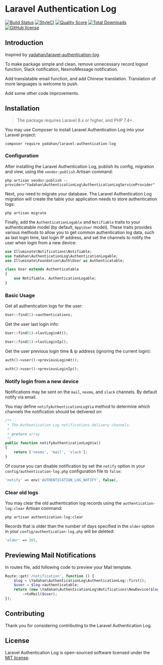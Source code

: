 # Laravel Authentication Log

[![Build Status](https://travis-ci.com/github/KeyShang/laravel-authentication-log.svg?branch=master)](https://travis-ci.com/github/KeyShang)
[![StyleCI](https://github.styleci.io/repos/369752648/shield?branch=master)](https://github.styleci.io/repos/shield)
[![Quality Score](https://img.shields.io/scrutinizer/g/yadahan/laravel-authentication-log.svg?style=flat)](https://scrutinizer-ci.com/g/yadahan/laravel-authentication-log)
[![Total Downloads](https://poser.pugx.org/KeyShang/laravel-authentication-log/downloads?format=flat)](https://packagist.org/packages/KeyShang/laravel-authentication-log)
[![GitHub license](https://img.shields.io/badge/license-MIT-blue.svg?style=flat)](https://raw.githubusercontent.com/KeyShang/laravel-authentication-log/master/LICENSE)

## Introduction
Inspired by [yadahan/laravel-authentication-log](https://github.com/yadahan/laravel-authentication-log).

To make package simple and clean, remove unnecessary record logout function, Slack notification, NexmoMessage notification.

Add translatable email function, and add Chinese translation. Translation of more languages is welcome to push.

Add some other code improvements.

## Installation

> The package requires Laravel 8.x or higher, and PHP 7.4+.

You may use Composer to install Laravel Authentication Log into your Laravel project:

    composer require yadahan/laravel-authentication-log

### Configuration

After installing the Laravel Authentication Log, publish its config, migration and view, using the `vendor:publish` Artisan command:

    php artisan vendor:publish --provider="Yadahan\AuthenticationLog\AuthenticationLogServiceProvider"

Next, you need to migrate your database. The Laravel Authentication Log migration will create the table your application needs to store authentication logs:

    php artisan migrate

Finally, add the `AuthenticationLogable` and `Notifiable` traits to your authenticatable model (by default, `App\User` model). These traits provides various methods to allow you to get common authentication log data, such as last login time, last login IP address, and set the channels to notify the user when login from a new device:

```php
use Illuminate\Notifications\Notifiable;
use Yadahan\AuthenticationLog\AuthenticationLogable;
use Illuminate\Foundation\Auth\User as Authenticatable;

class User extends Authenticatable
{
    use Notifiable, AuthenticationLogable;
}
```

### Basic Usage

Get all authentication logs for the user:

```php
User::find(1)->authentications;
```

Get the user last login info:

```php
User::find(1)->lastLoginAt();

User::find(1)->lastLoginIp();
```

Get the user previous login time & ip address (ignoring the current login):

```php
auth()->user()->previousLoginAt();

auth()->user()->previousLoginIp();
```

### Notify login from a new device

Notifications may be sent on the `mail`, `nexmo`, and `slack` channels. By default notify via email.

You may define `notifyAuthenticationLogVia` method to determine which channels the notification should be delivered on:

```php
/**
 * The Authentication Log notifications delivery channels.
 *
 * @return array
 */
public function notifyAuthenticationLogVia()
{
    return ['nexmo', 'mail', 'slack'];
}
```

Of course you can disable notification by set the `notify` option in your `config/authentication-log.php` configuration file to `false`:

```php
'notify' => env('AUTHENTICATION_LOG_NOTIFY', false),
```

### Clear old logs

You may clear the old authentication log records using the `authentication-log:clear` Artisan command:

    php artisan authentication-log:clear

Records that is older than the number of days specified in the `older` option in your `config/authentication-log.php` will be deleted:

```php
'older' => 365,
```

## Previewing Mail Notifications
In routes file, add following code to preview your Mail template.

```php
Route::get('/notification', function () {
    $log = \Yadahan\AuthenticationLog\AuthenticationLog::first();
    $user = $log->authenticatable;
    return (new \Yadahan\AuthenticationLog\Notifications\NewDevice($log))
        ->toMail($user);
});
```

## Contributing

Thank you for considering contributing to the Laravel Authentication Log.

## License

Laravel Authentication Log is open-sourced software licensed under the [MIT license](http://opensource.org/licenses/MIT).

